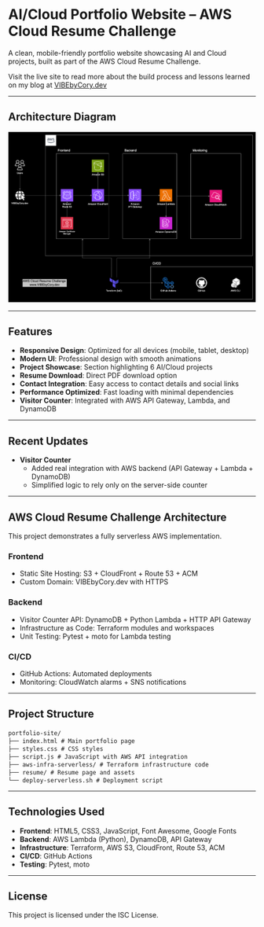 # AI/Cloud Portfolio Website – AWS Cloud Resume Challenge

A clean, mobile-friendly portfolio website showcasing AI and Cloud projects, built as part of the AWS Cloud Resume Challenge.

Visit the live site to read more about the build process and lessons learned on my blog at [VIBEbyCory.dev](https://VIBEbyCory.dev/)

---

## Architecture Diagram

![Architecture Diagram Placeholder](./cloud-architecture-diagram.png)

---

## Features

- **Responsive Design**: Optimized for all devices (mobile, tablet, desktop)  
- **Modern UI**: Professional design with smooth animations  
- **Project Showcase**: Section highlighting 6 AI/Cloud projects  
- **Resume Download**: Direct PDF download option  
- **Contact Integration**: Easy access to contact details and social links  
- **Performance Optimized**: Fast loading with minimal dependencies  
- **Visitor Counter**: Integrated with AWS API Gateway, Lambda, and DynamoDB  

---

## Recent Updates

- **Visitor Counter**  
  - Added real integration with AWS backend (API Gateway + Lambda + DynamoDB)  
  - Simplified logic to rely only on the server-side counter  

---

## AWS Cloud Resume Challenge Architecture

This project demonstrates a fully serverless AWS implementation.

### Frontend
- Static Site Hosting: S3 + CloudFront + Route 53 + ACM  
- Custom Domain: VIBEbyCory.dev with HTTPS  

### Backend
- Visitor Counter API: DynamoDB + Python Lambda + HTTP API Gateway  
- Infrastructure as Code: Terraform modules and workspaces  
- Unit Testing: Pytest + moto for Lambda testing  

### CI/CD
- GitHub Actions: Automated deployments  
- Monitoring: CloudWatch alarms + SNS notifications  

---

## Project Structure
```
portfolio-site/
├── index.html # Main portfolio page
├── styles.css # CSS styles
├── script.js # JavaScript with AWS API integration
├── aws-infra-serverless/ # Terraform infrastructure code
├── resume/ # Resume page and assets
└── deploy-serverless.sh # Deployment script
```
---

## Technologies Used

- **Frontend**: HTML5, CSS3, JavaScript, Font Awesome, Google Fonts  
- **Backend**: AWS Lambda (Python), DynamoDB, API Gateway  
- **Infrastructure**: Terraform, AWS S3, CloudFront, Route 53, ACM  
- **CI/CD**: GitHub Actions  
- **Testing**: Pytest, moto  

---

## License

This project is licensed under the ISC License.